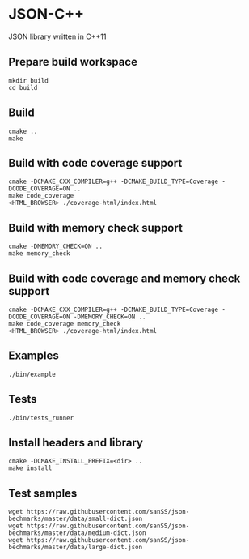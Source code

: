 # JSON-C++
JSON library written in C++11

## Prepare build workspace

    mkdir build
    cd build

## Build

    cmake ..
    make

## Build with code coverage support

    cmake -DCMAKE_CXX_COMPILER=g++ -DCMAKE_BUILD_TYPE=Coverage -DCODE_COVERAGE=ON ..
    make code_coverage
    <HTML_BROWSER> ./coverage-html/index.html

## Build with memory check support

    cmake -DMEMORY_CHECK=ON ..
    make memory_check

## Build with code coverage and memory check support

    cmake -DCMAKE_CXX_COMPILER=g++ -DCMAKE_BUILD_TYPE=Coverage -DCODE_COVERAGE=ON -DMEMORY_CHECK=ON ..
    make code_coverage memory_check
    <HTML_BROWSER> ./coverage-html/index.html

## Examples

    ./bin/example

## Tests

    ./bin/tests_runner

## Install headers and library

    cmake -DCMAKE_INSTALL_PREFIX=<dir> ..
    make install

## Test samples

    wget https://raw.githubusercontent.com/sanSS/json-bechmarks/master/data/small-dict.json
    wget https://raw.githubusercontent.com/sanSS/json-bechmarks/master/data/medium-dict.json
    wget https://raw.githubusercontent.com/sanSS/json-bechmarks/master/data/large-dict.json
